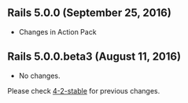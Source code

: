 ## Rails 5.0.0 (September 25, 2016) ##

*  Changes in Action Pack


## Rails 5.0.0.beta3 (August 11, 2016) ##

*  No changes.

Please check [4-2-stable](https://github.com/rails/rails/blob/4-2-stable/actionpack/CHANGELOG.md) for previous changes.
